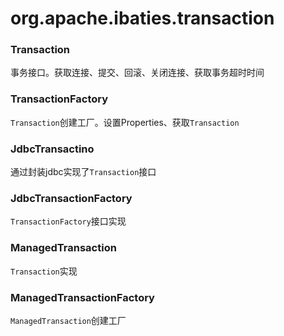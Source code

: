 # org.apache.ibaties.transaction

### Transaction
事务接口。获取连接、提交、回滚、关闭连接、获取事务超时时间

### TransactionFactory
```Transaction```创建工厂。设置Properties、获取```Transaction```

### JdbcTransactino
通过封装jdbc实现了```Transaction```接口

### JdbcTransactionFactory
```TransactionFactory```接口实现

### ManagedTransaction
```Transaction```实现

### ManagedTransactionFactory
```ManagedTransaction```创建工厂